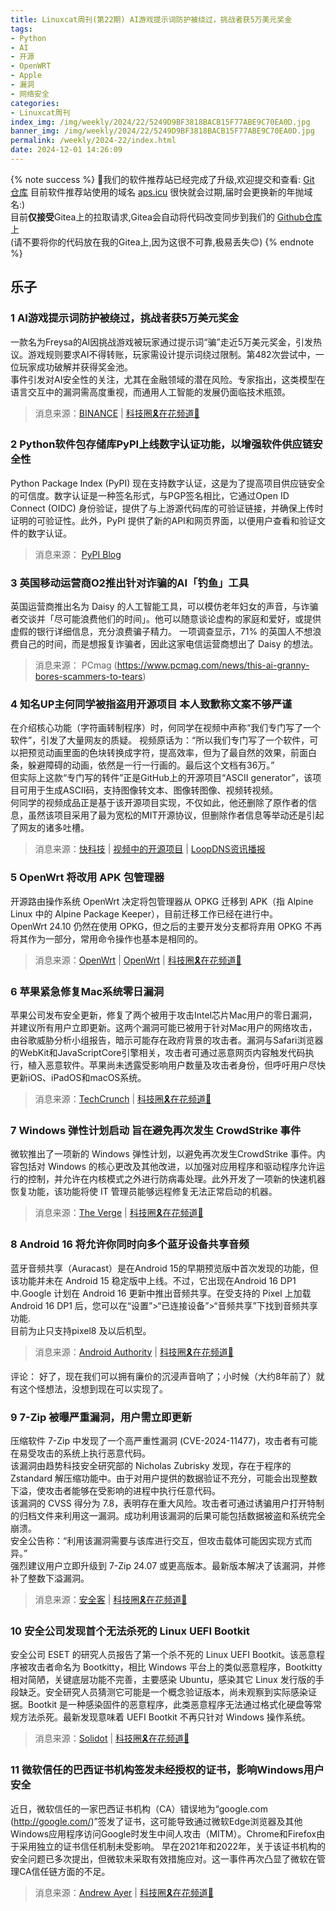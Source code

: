 ```yaml
---
title: Linuxcat周刊(第22期) AI游戏提示词防护被绕过，挑战者获5万美元奖金
tags: 
- Python
- AI
- 开源
- OpenWRT
- Apple
- 漏洞
- 网络安全
categories: 
- Linuxcat周刊
index_img: /img/weekly/2024/22/5249D9BF3818BACB15F77ABE9C70EA0D.jpg
banner_img: /img/weekly/2024/22/5249D9BF3818BACB15F77ABE9C70EA0D.jpg
permalink: /weekly/2024-22/index.html
date: 2024-12-01 14:26:09
---
```

{% note success %}
👏我们的软件推荐站已经完成了升级,欢迎提交和查看: [Git 仓库](https://git.mei.lv/mei/nav) 目前软件推荐站使用的域名 [aps.icu](https://aps.icu) 很快就会过期,届时会更换新的年抛域名:)     
目前**仅接受**Gitea上的拉取请求,Gitea会自动将代码改变同步到我们的 [Github仓库](https://github.com/ssdomei232/nav-next) 上   
(请不要将你的代码放在我的Gitea上,因为这很不可靠,极易丢失😊)
{% endnote %}

## 乐子

### 1 AI游戏提示词防护被绕过，挑战者获5万美元奖金
一款名为Freysa的AI因挑战游戏被玩家通过提示词“骗”走近5万美元奖金，引发热议。游戏规则要求AI不得转账，玩家需设计提示词绕过限制。第482次尝试中，一位玩家成功破解并获得奖金池。      
事件引发对AI安全性的关注，尤其在金融领域的潜在风险。专家指出，这类模型在语言交互中的漏洞需高度重视，而通用人工智能的发展仍面临技术瓶颈。
> 消息来源：[BINANCE](https://www.binance.com/en/square/post/16870507869882) | [科技圈🎗在花频道📮](https://t.me/zaihuanews/29146)

### 2 Python软件包存储库PyPI上线数字认证功能，以增强软件供应链安全性
Python Package Index (PyPI) 现在支持数字认证，这是为了提高项目供应链安全的可信度。数字认证是一种签名形式，与PGP签名相比，它通过Open ID Connect (OIDC) 身份验证，提供了与上游源代码库的可验证链接，并确保上传时证明的可验证性。此外，PyPI 提供了新的API和网页界面，以便用户查看和验证文件的数字认证。
> 消息来源： [PyPI Blog](https://blog.pypi.org/posts/2024-11-14-pypi-now-supports-digital-attestations/)

### 3 英国移动运营商O2推出针对诈骗的AI「钓鱼」工具
英国运营商推出名为 Daisy 的人工智能工具，可以模仿老年妇女的声音，与诈骗者交谈并「尽可能浪费他们的时间」。他可以随意谈论虚构的家庭和爱好，或提供虚假的银行详细信息，充分浪费骗子精力。 一项调查显示，71% 的英国人不想浪费自己的时间，而是想报复诈骗者，因此这家电信运营商想出了 Daisy 的想法。
> 消息来源： PCmag (https://www.pcmag.com/news/this-ai-granny-bores-scammers-to-tears)

### 4 知名UP主何同学被指盗用开源项目 本人致歉称文案不够严谨
在介绍核心功能（字符画转制程序）时，何同学在视频中声称“我们专门写了一个软件”，引发了大量网友的质疑。
视频原话为：“所以我们专门写了一个软件，可以把预览动画里面的色块转换成字符，提高效率，但为了最自然的效果，前面白条，躲避障碍的动画，依然是一行一行画的。最后这个文档有36万。”        
但实际上这款“专门写的转件”正是GitHub上的开源项目“ASCII generator”，该项目可用于生成ASCII码，支持图像转文本、图像转图像、视频转视频。        
何同学的视频成品正是基于该开源项目实现，不仅如此，他还删除了原作者的信息，虽然该项目采用了最为宽松的MIT开源协议，但删除作者信息等举动还是引起了网友的诸多吐槽。
> 消息来源：[快科技](https://news.mydrivers.com/1/1014/1014817.htm) | [视频中的开源项目](https://github.com/vietnh1009/ASCII-generator) | [LoopDNS资讯播报](https://t.me/DNSPODT/6470)

### 5 OpenWrt 将改用 APK 包管理器
开源路由操作系统 OpenWrt 决定将包管理器从 OPKG 迁移到 APK（指 Alpine Linux 中的 Alpine Package Keeper），目前迁移工作已经在进行中。     
OpenWrt 24.10 仍然在使用 OPKG，但之后的主要开发分支都将弃用 OPKG 不再将其作为一部分，常用命令操作也基本是相同的。
> 消息来源：[OpenWrt](https://forum.openwrt.org/t/major-change-notice-new-package-manager/215682) | [OpenWrt](https://forum.openwrt.org/t/the-future-is-now-opkg-vs-apk/201164) | [科技圈🎗在花频道📮](https://t.me/zaihuanews/28858)

### 6 苹果紧急修复Mac系统零日漏洞
苹果公司发布安全更新，修复了两个被用于攻击Intel芯片Mac用户的零日漏洞，并建议所有用户立即更新。这两个漏洞可能已被用于针对Mac用户的网络攻击，由谷歌威胁分析小组报告，暗示可能存在政府背景的攻击者。漏洞与Safari浏览器的WebKit和JavaScriptCore引擎相关，攻击者可通过恶意网页内容触发代码执行，植入恶意软件。苹果尚未透露受影响用户数量及攻击者身份，但呼吁用户尽快更新iOS、iPadOS和macOS系统。
> 消息来源：[TechCrunch](https://techcrunch.com/2024/11/19/apple-says-mac-users-targeted-in-zero-day-cyberattacks/) | [科技圈🎗在花频道📮](https://t.me/zaihuanews/28920)

### 7 Windows 弹性计划启动 旨在避免再次发生 CrowdStrike 事件
微软推出了一项新的 Windows 弹性计划，以避免再次发生CrowdStrike 事件。内容包括对 Windows 的核心更改及其他改进，以加强对应用程序和驱动程序允许运行的控制，并允许在内核模式之外进行防病毒处理。此外开发了一项新的快速机器恢复功能，该功能将使 IT 管理员能够远程修复无法正常启动的机器。
> 消息来源：[The Verge](https://www.theverge.com/2024/11/19/24299873/microsoft-windows-resiliency-initiative-crowdstrike-incident) | [科技圈🎗在花频道📮](https://t.me/zaihuanews/28925)

### 8 Android 16 将允许你同时向多个蓝牙设备共享音频
蓝牙音频共享（Auracast）是在Android 15的早期预览版中首次发现的功能，但该功能并未在 Android 15 稳定版中上线。不过，它出现在Android 16 DP1中.Google 计划在 Android 16 更新中推出音频共享。在受支持的 Pixel 上加载 Android 16 DP1 后，您可以在“设置”>“已连接设备”>“音频共享”下找到音频共享功能.        
目前为止只支持pixel8 及以后机型。       
> 消息来源：[Android Authority](https://www.androidauthority.com/android-16-audio-sharing-3501252/) | [科技圈🎗在花频道📮](https://t.me/zaihuanews/28941)

评论： 好了，现在我们可以拥有廉价的沉浸声音响了；小时候（大约8年前了）就有这个怪想法，没想到现在可以实现了。

### 9 7-Zip 被曝严重漏洞，用户需立即更新   
压缩软件 7-Zip 中发现了一个高严重性漏洞 (CVE-2024-11477)，攻击者有可能在易受攻击的系统上执行恶意代码。  
该漏洞由趋势科技安全研究部的 Nicholas Zubrisky 发现，存在于程序的 Zstandard 解压缩功能中。由于对用户提供的数据验证不充分，可能会出现整数下溢，使攻击者能够在受影响的进程中执行任意代码。    
该漏洞的 CVSS 得分为 7.8，表明存在重大风险。攻击者可通过诱骗用户打开特制的归档文件来利用这一漏洞。成功利用该漏洞的后果可能包括数据被盗和系统完全崩溃。      
安全公告称：“利用该漏洞需要与该库进行交互，但攻击载体可能因实现方式而异。”      
强烈建议用户立即升级到 7-Zip 24.07 或更高版本。最新版本解决了该漏洞，并修补了整数下溢漏洞。     
> 消息来源：[安全客](https://www.anquanke.com/post/id/302159) | [科技圈🎗在花频道📮](https://t.me/zaihuanews/29093)

### 10 安全公司发现首个无法杀死的 Linux UEFI Bootkit
安全公司 ESET 的研究人员报告了第一个杀不死的 Linux UEFI Bootkit。该恶意程序被攻击者命名为 Bootkitty，相比 Windows 平台上的类似恶意程序，Bootkitty 相对简陋，关键底层功能不完善，主要感染 Ubuntu，感染其它 Linux 发行版的手段缺乏。安全研究人员猜测它可能是一个概念验证版本，尚未观察到实际感染证据。Bootkit 是一种感染固件的恶意程序，此类恶意程序无法通过格式化硬盘等常规方法杀死。最新发现意味着 UEFI Bootkit 不再只针对 Windows 操作系统。
> 消息来源：[Solidot](https://www.solidot.org/story?sid=79908) | [科技圈🎗在花频道📮](https://t.me/zaihuanews/29126)

### 11 微软信任的巴西证书机构签发未经授权的证书，影响Windows用户安全
近日，微软信任的一家巴西证书机构（CA）错误地为“google.com (http://google.com/)”签发了证书，这可能导致通过微软Edge浏览器及其他Windows应用程序访问Google时发生中间人攻击（MITM）。Chrome和Firefox由于采用独立的证书信任机制未受影响。
早在2021年和2022年，关于该证书机构的安全问题已多次提出，但微软未采取有效措施应对。这一事件再次凸显了微软在管理CA信任链方面的不足。
> 消息来源：[Andrew Ayer](https://follow.agwa.name/notice/AoZSMI38xcA3TrN1sm) | [科技圈🎗在花频道📮](https://t.me/zaihuanews/29166)